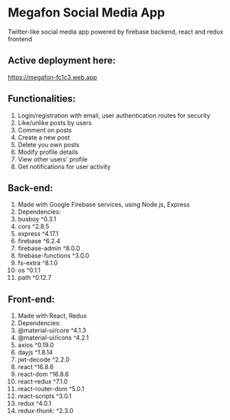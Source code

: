 # Megafon Social Media App
Twitter-like social media app powered by firebase backend, react and redux frontend

## Active deployment here:
https://megafon-fc1c3.web.app

## Functionalities:
1. Login/registration with email, user authentication routes for security
2. Like/unlike posts by users
3. Comment on posts
4. Create a new post
5. Delete you own posts
6. Modify profile details
7. View other users' profile
8. Get notifications for user activity

## Back-end:
1. Made with Google Firebase services, using Node.js, Express
2. Dependencies:
  1. busboy ^0.3.1
  2. cors ^2.8.5
  3. express ^4.17.1
  4. firebase ^6.2.4
  5. firebase-admin ^8.0.0
  6. firebase-functions ^3.0.0
  7. fs-extra ^8.1.0
  8. os ^0.1.1
  9. path ^0.12.7
  

## Front-end:
1. Made with React, Redux
2. Dependencies:
  1. @material-ui/core ^4.1.3
  2. @material-ui/icons ^4.2.1
  3. axios ^0.19.0
  4. dayjs ^1.8.14
  5. jwt-decode ^2.2.0
  6. react ^16.8.6
  7. react-dom ^16.8.6
  8. react-redux ^7.1.0
  9. react-router-dom ^5.0.1
  10. react-scripts ^3.0.1
  11. redux ^4.0.1
  12. redux-thunk: ^2.3.0
  



